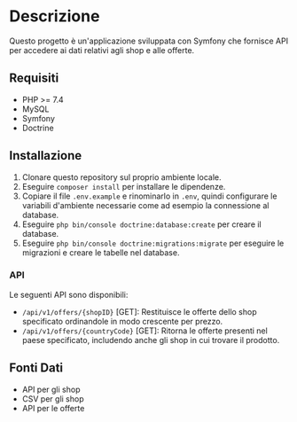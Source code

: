 # Descrizione

Questo progetto è un'applicazione sviluppata con Symfony che fornisce API per accedere ai dati relativi agli shop e alle offerte.

## Requisiti

- PHP >= 7.4
- MySQL
- Symfony
- Doctrine

## Installazione

1. Clonare questo repository sul proprio ambiente locale.
2. Eseguire `composer install` per installare le dipendenze.
3. Copiare il file `.env.example` e rinominarlo in `.env`, quindi configurare le variabili d'ambiente necessarie come ad esempio la connessione al database.
4. Eseguire `php bin/console doctrine:database:create` per creare il database.
5. Eseguire `php bin/console doctrine:migrations:migrate` per eseguire le migrazioni e creare le tabelle nel database.

### API

Le seguenti API sono disponibili:

- `/api/v1/offers/{shopID}` [GET]: Restituisce le offerte dello shop specificato ordinandole in modo crescente per prezzo.
- `/api/v1/offers/{countryCode}` [GET]: Ritorna le offerte presenti nel paese specificato, includendo anche gli shop in cui trovare il prodotto.

## Fonti Dati

- API per gli shop
- CSV per gli shop
- API per le offerte